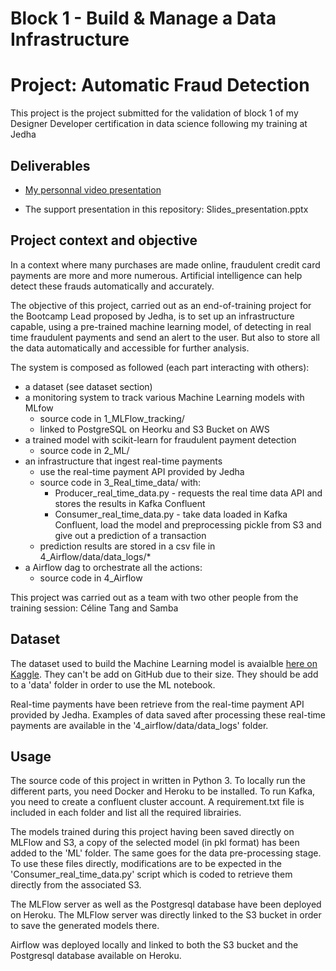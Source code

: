 # Block 1 - Build & Manage a Data Infrastructure
# Project: Automatic Fraud Detection 

  
This project is the project submitted for the validation of block 1 of my Designer Developer certification in data science following my training at Jedha

## Deliverables

- [My personnal video presentation](https://share.vidyard.com/watch/gYhBVoXgCKTEZP7AfmWMyQ?)

- The support presentation in this repository: Slides_presentation.pptx

## Project context and objective

In a context where many purchases are made online, fraudulent credit card payments are more and more numerous. Artificial intelligence can help detect these frauds automatically and accurately.

The objective of this project, carried out as an end-of-training project for the Bootcamp Lead proposed by Jedha, is to set up an infrastructure capable, using a pre-trained machine learning model, of detecting in real time fraudulent payments and send an alert to the user. But also to store all the data automatically and accessible for further analysis.

The system is composed as followed (each part interacting with others):
- a dataset (see dataset section)
- a monitoring system to track various Machine Learning models with MLfow
    - source code in 1_MLFlow_tracking/
    - linked to PostgreSQL on Heorku and S3 Bucket on AWS
- a trained model with scikit-learn for fraudulent payment detection
    - source code in 2_ML/
- an infrastructure that ingest real-time payments
    - use the real-time payment API provided by Jedha
    - source code in 3_Real_time_data/ with:
        - Producer_real_time_data.py - requests the real time data API and stores the results in Kafka Confluent
        - Consumer_real_time_data.py - take data loaded in Kafka Confluent, load the model and preprocessing pickle from S3 and give out a prediction of a transaction
    - prediction results are stored in a csv file in 4_Airflow/data/data_logs/*
- a Airflow dag to orchestrate all the actions:
    - source code in 4_Airflow

This project was carried out as a team with two other people from the training session: Céline Tang and Samba

## Dataset

The dataset used to build the Machine Learning model is avaialble [here on Kaggle](https://www.kaggle.com/datasets/kartik2112/fraud-detection).
They can't be add on GitHub due to their size. They should be add to a 'data' folder in order to use the ML notebook.

Real-time payments have been retrieve from the real-time payment API provided by Jedha.
Examples of data saved after processing these real-time payments are available in the '4_airflow/data/data_logs' folder.

## Usage

The source code of this project in written in Python 3.
To locally run the different parts, you need Docker and Heroku to be installed.
To run Kafka, you need to create a confluent cluster account.
A requirement.txt file is included in each folder and list all the required librairies.

The models trained during this project having been saved directly on MLFlow and S3, a copy of the selected model (in pkl format) has been added to the 'ML' folder.
The same goes for the data pre-processing stage.
To use these files directly, modifications are to be expected in the 'Consumer_real_time_data.py' script which is coded to retrieve them directly from the associated S3.

The MLFlow server as well as the Postgresql database have been deployed on Heroku.
The MLFlow server was directly linked to the S3 bucket in order to save the generated models there.

Airflow was deployed locally and linked to both the S3 bucket and the Postgresql database available on Heroku.
